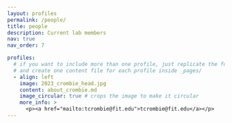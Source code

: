```yaml
---
layout: profiles
permalink: /people/
title: people
description: Current lab members
nav: true
nav_order: 7

profiles:
  # if you want to include more than one profile, just replicate the following block
  # and create one content file for each profile inside _pages/
  - align: left
    image: 2023_crombie_head.jpg
    content: about_crombie.md
    image_circular: true # crops the image to make it circular
    more_info: >
      <p><a href="mailto:tcrombie@fit.edu">tcrombie@fit.edu</a></p>
---
```

